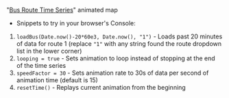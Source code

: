 "[Bus Route Time Series](https://khmccurdy.github.io/opentransit-metrics/kevin/bus_travel_2.html)" animated map
* Snippets to try in your browser's Console: 

1. `loadBus(Date.now()-20*60e3, Date.now(), "1")` - Loads past 20 minutes of data for route 1 (replace `"1"` with any string found the route dropdown list in the lower corner)
1. `looping = true` - Sets animation to loop instead of stopping at the end of the time series
1. `speedFactor = 30` - Sets animation rate to 30s of data per second of animation time (default is 15)
1. `resetTime()` - Replays current animation from the beginning
